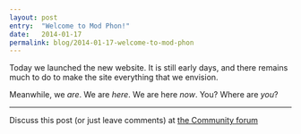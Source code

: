 ```yaml
---
layout: post
entry:	"Welcome to Mod Phon!"
date:   2014-01-17
permalink: blog/2014-01-17-welcome-to-mod-phon
---
```


Today we launched the new website. It is still early days, and there
remains much to do to make the site everything that we envision.

Meanwhile, we *are*. We are *here*. We are here *now*. You? Where are *you*?

----------

Discuss this post (or just leave comments) at [the Community forum](http://community.modphon.com/t/mod-phon-welcome-to-mod-phon/13)
